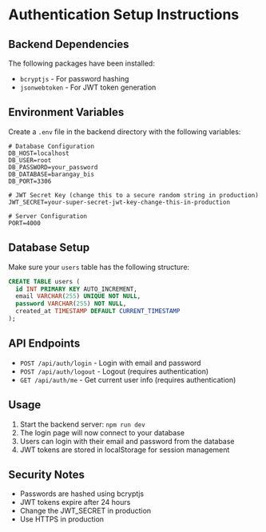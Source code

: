 # Authentication Setup Instructions

## Backend Dependencies
The following packages have been installed:
- `bcryptjs` - For password hashing
- `jsonwebtoken` - For JWT token generation

## Environment Variables
Create a `.env` file in the backend directory with the following variables:

```env
# Database Configuration
DB_HOST=localhost
DB_USER=root
DB_PASSWORD=your_password
DB_DATABASE=barangay_bis
DB_PORT=3306

# JWT Secret Key (change this to a secure random string in production)
JWT_SECRET=your-super-secret-jwt-key-change-this-in-production

# Server Configuration
PORT=4000
```

## Database Setup
Make sure your `users` table has the following structure:
```sql
CREATE TABLE users (
  id INT PRIMARY KEY AUTO_INCREMENT,
  email VARCHAR(255) UNIQUE NOT NULL,
  password VARCHAR(255) NOT NULL,
  created_at TIMESTAMP DEFAULT CURRENT_TIMESTAMP
);
```

## API Endpoints
- `POST /api/auth/login` - Login with email and password
- `POST /api/auth/logout` - Logout (requires authentication)
- `GET /api/auth/me` - Get current user info (requires authentication)

## Usage
1. Start the backend server: `npm run dev`
2. The login page will now connect to your database
3. Users can login with their email and password from the database
4. JWT tokens are stored in localStorage for session management

## Security Notes
- Passwords are hashed using bcryptjs
- JWT tokens expire after 24 hours
- Change the JWT_SECRET in production
- Use HTTPS in production
